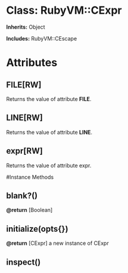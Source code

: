 # Class: RubyVM::CExpr
**Inherits:** Object
    
**Includes:** RubyVM::CEscape
  



# Attributes
## __FILE__[RW] [](#attribute-i-__FILE__)
Returns the value of attribute __FILE__.

## __LINE__[RW] [](#attribute-i-__LINE__)
Returns the value of attribute __LINE__.

## expr[RW] [](#attribute-i-expr)
Returns the value of attribute expr.


#Instance Methods
## blank?() [](#method-i-blank?)

**@return** [Boolean] 

## initialize(opts{}) [](#method-i-initialize)

**@return** [CExpr] a new instance of CExpr

## inspect() [](#method-i-inspect)


